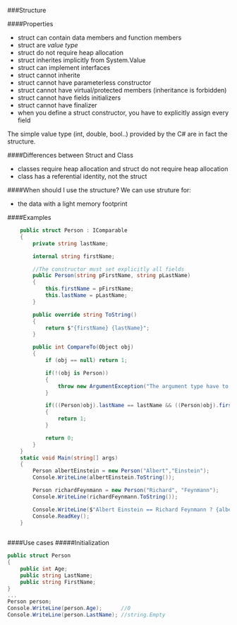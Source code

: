 ###Structure

####Properties
- struct can contain data members and function members
- struct are _value type_
- struct do not require heap allocation
- struct inherites implicitly from System.Value
- struct can implement interfaces
- struct cannot inherite
- struct cannot have parameterless constructor
- struct cannot have virtual/protected members (inheritance is forbidden)
- struct cannot have fields initializers
- struct cannot have finalizer
- when you define a struct constructor, you have to explicitly assign every field

The simple value type (int, double, bool..) provided by the C# are in fact the structure.

####Differences between Struct and Class
- classes require heap allocation and struct do not require heap allocation
- class has a referential identity, not the struct


####When should I use the structure?
We can use struture for:
- the data with a light memory footprint 

####Examples
```cs
    public struct Person : IComparable
    {
        private string lastName;

        internal string firstName;

        //The constructor must set explicitly all fields
        public Person(string pFirstName, string pLastName)
        {
            this.firstName = pFirstName;
            this.lastName = pLastName;
        }

        public override string ToString()
        {
            return $"{firstName} {lastName}";
        }

        public int CompareTo(Object obj)
        {
            if (obj == null) return 1;

            if(!(obj is Person))
            {
                throw new ArgumentException("The argument type have to be a Person type");
            }

            if(((Person)obj).lastName == lastName && ((Person)obj).firstName == firstName)
            {
                return 1;
            }

            return 0;
        }
    }    
    static void Main(string[] args)
    {
        Person albertEinstein = new Person("Albert","Einstein");
        Console.WriteLine(albertEinstein.ToString());

        Person richardFeynmann = new Person("Richard", "Feynmann");
        Console.WriteLine(richardFeynmann.ToString());

        Console.WriteLine($"Albert Einstein == Richard Feynmann ? {albertEinstein.CompareTo(richardFeynmann)}");
        Console.ReadKey();
    }    
        
```

####Use cases
#####Initialization

```cs
public struct Person
{
    public int Age;
    public string LastName;
    public string FirstName;
}
...
Person person;
Console.WriteLine(person.Age);      //0
Console.WriteLine(person.LastName); //string.Empty

```



